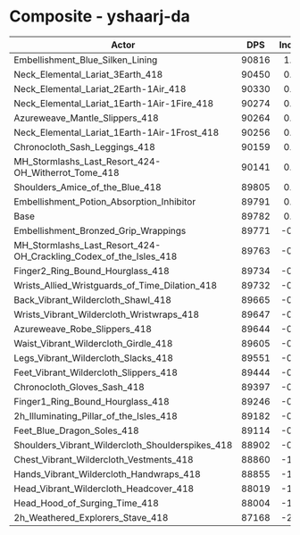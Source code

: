 # Composite - yshaarj-da
| Actor | DPS | Increase |
|---|:---:|:---:|
|Embellishment_Blue_Silken_Lining|90816|1.15%|
|Neck_Elemental_Lariat_3Earth_418|90450|0.74%|
|Neck_Elemental_Lariat_2Earth-1Air_418|90330|0.61%|
|Neck_Elemental_Lariat_1Earth-1Air-1Fire_418|90274|0.55%|
|Azureweave_Mantle_Slippers_418|90264|0.54%|
|Neck_Elemental_Lariat_1Earth-1Air-1Frost_418|90256|0.53%|
|Chronocloth_Sash_Leggings_418|90159|0.42%|
|MH_Stormlashs_Last_Resort_424-OH_Witherrot_Tome_418|90141|0.40%|
|Shoulders_Amice_of_the_Blue_418|89805|0.03%|
|Embellishment_Potion_Absorption_Inhibitor|89791|0.01%|
|Base|89782|0.00%|
|Embellishment_Bronzed_Grip_Wrappings|89771|-0.01%|
|MH_Stormlashs_Last_Resort_424-OH_Crackling_Codex_of_the_Isles_418|89763|-0.02%|
|Finger2_Ring_Bound_Hourglass_418|89734|-0.05%|
|Wrists_Allied_Wristguards_of_Time_Dilation_418|89732|-0.06%|
|Back_Vibrant_Wildercloth_Shawl_418|89665|-0.13%|
|Wrists_Vibrant_Wildercloth_Wristwraps_418|89647|-0.15%|
|Azureweave_Robe_Slippers_418|89644|-0.15%|
|Waist_Vibrant_Wildercloth_Girdle_418|89605|-0.20%|
|Legs_Vibrant_Wildercloth_Slacks_418|89551|-0.26%|
|Feet_Vibrant_Wildercloth_Slippers_418|89444|-0.38%|
|Chronocloth_Gloves_Sash_418|89397|-0.43%|
|Finger1_Ring_Bound_Hourglass_418|89246|-0.60%|
|2h_Illuminating_Pillar_of_the_Isles_418|89182|-0.67%|
|Feet_Blue_Dragon_Soles_418|89114|-0.74%|
|Shoulders_Vibrant_Wildercloth_Shoulderspikes_418|88902|-0.98%|
|Chest_Vibrant_Wildercloth_Vestments_418|88860|-1.03%|
|Hands_Vibrant_Wildercloth_Handwraps_418|88855|-1.03%|
|Head_Vibrant_Wildercloth_Headcover_418|88019|-1.96%|
|Head_Hood_of_Surging_Time_418|88004|-1.98%|
|2h_Weathered_Explorers_Stave_418|87168|-2.91%|
